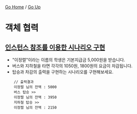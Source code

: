 [Go Home](https://github.com/devJRL/CodeLab-JAVA-Basic#codelab-java-basic) / [Go Up](..#ch05객체)

# 객체 협력

## [인스턴스 참조를 이용한 시나리오 구현](./Simulation.java#L3)

- "이정렬"이라는 이름의 학생은 기본지급금 5,000원을 받습니다.
- 버스와 지하철을 타면 각각의 1050원, 1800원의 요금이 차감됩니다.
- 탑승과 차감의 출력을 구현하는 시나리오를 구현해보세요.

```
	// 출력결과
	이정렬 님의 잔액 : 5000
	버스 탑승 >> 
	이정렬 님의 잔액 : 3950
	지하철 탑승 >> 
	이정렬 님의 잔액 : 2150
```